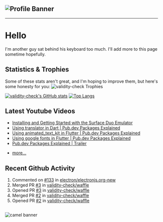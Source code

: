 ## ![Profile Banner](https://user-images.githubusercontent.com/63739210/139320192-452fbb26-667e-4815-9d2e-b554041cd813.jpeg)

---

# Hello

I'm another guy sat behind his keyboard too much. I'll add more to this page sometime hopefully.

## Statistics & Trophies

Some of these stats aren't great, and I'm hoping to improve them, but here's some honesty for you:
![validity-check Trophies](https://github-profile-trophy.vercel.app/?username=validity-check&theme=discord&row=1&column=6)

[![validity-check's GitHub stats](https://github-readme-stats.vercel.app/api?username=validity-check&show_icons=true&theme=onedark)](https://github.com/anuraghazra/github-readme-stats)
[![Top Langs](https://github-readme-stats.vercel.app/api/top-langs/?username=validity-check&layout=compact&langs_count=10&theme=onedark)](https://github.com/anuraghazra/github-readme-stats)

## Latest Youtube Videos

<!-- YOUTUBE:START -->

- [Installing and Getting Started with the Surface Duo Emulator](https://www.youtube.com/watch?v=GsB0lkOkwLQ)
- [Using translator in Dart | Pub.dev Packages Explained](https://www.youtube.com/watch?v=FoVB7vPOrDg)
- [Using animated_text_kit in Flutter | Pub.dev Packages Explained](https://www.youtube.com/watch?v=dLI_CX4Un4s)
- [Using google fonts in Flutter | Pub.dev Packages Explained](https://www.youtube.com/watch?v=HP0W-qgtXlU)
- [Pub.dev Packages Explained | Trailer](https://www.youtube.com/watch?v=NwEugiqtxN0)
<!-- YOUTUBE:END -->
- [more...](https://www.youtube.com/channel/UCzo8BxPlwBZlqnM5qIj2bZg)

## Recent Github Activity

<!--START_SECTION:activity-->
1. Commented on [#133](https://github.com/electron/electronjs.org-new/issues/133) in [electron/electronjs.org-new](https://github.com/electron/electronjs.org-new)
2. Merged PR [#3](https://github.com/validity-check/waffle/pull/3) in [validity-check/waffle](https://github.com/validity-check/waffle)
3. Opened PR [#3](https://github.com/validity-check/waffle/pull/3) in [validity-check/waffle](https://github.com/validity-check/waffle)
4. Merged PR [#2](https://github.com/validity-check/waffle/pull/2) in [validity-check/waffle](https://github.com/validity-check/waffle)
5. Opened PR [#2](https://github.com/validity-check/waffle/pull/2) in [validity-check/waffle](https://github.com/validity-check/waffle)
<!--END_SECTION:activity-->

## <!--END_SECTION:activity-->

![camel banner](https://user-images.githubusercontent.com/63739210/139310308-41967681-ac0f-4fec-aab2-a4481078cca9.jpeg)
